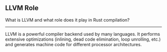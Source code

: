 ## LLVM Role

What is LLVM and what role does it play in Rust compilation?

---

LLVM is a powerful compiler backend used by many languages. It performs extensive optimizations (inlining, dead code elimination, loop unrolling, etc.) and generates machine code for different processor architectures.

